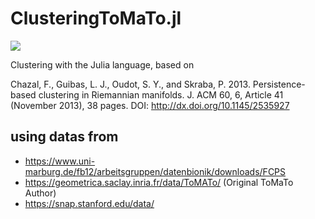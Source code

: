 # ClusteringToMaTo.jl

[![](https://img.shields.io/badge/docs-dev-blue.svg)](https://pnavaro.github.io/ClusteringToMaTo.jl/dev)


Clustering with the Julia language, based on 

Chazal, F., Guibas, L. J., Oudot, S. Y., and Skraba, P. 2013. Persistence-based clustering in Riemannian
manifolds.
J. ACM
60, 6, Article 41 (November 2013), 38 pages.
DOI:
http://dx.doi.org/10.1145/2535927

## using datas from

- https://www.uni-marburg.de/fb12/arbeitsgruppen/datenbionik/downloads/FCPS
- https://geometrica.saclay.inria.fr/data/ToMATo/        (Original ToMaTo Author)
- https://snap.stanford.edu/data/

